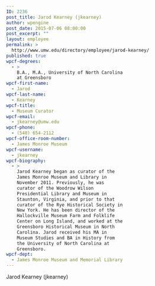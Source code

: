 ```yaml
---
ID: 2236
post_title: Jarod Kearney (jkearney)
author: wpengine
post_date: 2015-07-06 08:00:00
post_excerpt: ""
layout: employee
permalink: >
  http://www.umw.edu/directory/employee/jarod-kearney/
published: true
wpcf-degrees:
  - >
    B.A., M.A., University of North Carolina
    at Greensboro
wpcf-first-name:
  - Jarod
wpcf-last-name:
  - Kearney
wpcf-title:
  - Museum Curator
wpcf-email:
  - jkearney@umw.edu
wpcf-phone:
  - (540) 654-2112
wpcf-office-room-number:
  - James Monroe Museum
wpcf-username:
  - jkearney
wpcf-biography:
  - >
    Jarod Kearney began as curator of the
    James Monroe Museum and Library in
    November 2011. Previously, he was
    curator of the Woodrow Wilson
    Presidential Library and Museum in
    Staunton, Virginia, and prior to that
    curator of the Rye Historical Society in
    New York. He has been director of the
    Hallockville Museum Farm and Folklife
    Center on Long Island, and worked at the
    Greensboro Historical Museum in North
    Carolina. Jarod received his MA in
    Museum Studies and BA in History from
    the University of North Carolina at
    Greensboro.
wpcf-dept:
  - James Monroe Museum and Memorial Library
---
```

Jarod Kearney (jkearney)